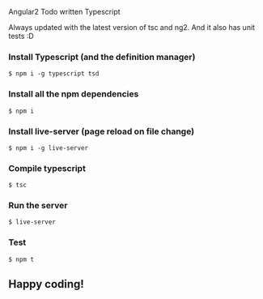 Angular2 Todo written Typescript

Always updated with the latest version of  tsc and ng2. And it also has unit tests :D

### Install Typescript (and the definition manager)

```shell
$ npm i -g typescript tsd
```

### Install all the npm dependencies

```shell
$ npm i 
```

### Install live-server (page reload on file change)

```shell
$ npm i -g live-server
```

### Compile typescript

```shell
$ tsc
```

### Run the server

```
$ live-server
```

### Test

```shell
$ npm t
```
## Happy coding!
